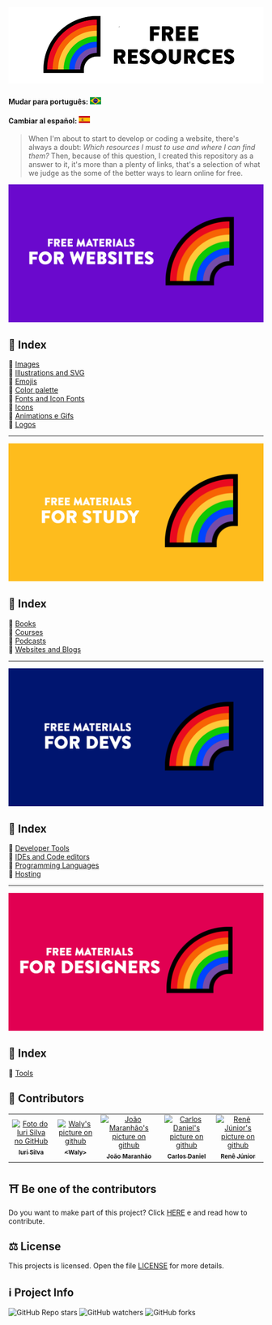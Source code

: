 <h1 align="center">
  <img src="./assets/image/logoen.png">
</h1>


#### Mudar para português: <kbd>[<img title="Português" alt="Português" src="../../flags/br.jpg" width="22">](../../README.md)</kbd>

#### Cambiar al español: <kbd>[<img title="Español" alt="Español" src="../../flags/es.png" width="22">](../espanol/README.es.md)</kbd>


> When I'm about to start to develop or coding a website, there's always a doubt: <i>Which resources I must to use and where I can find them?</i>
> Then, because of this question, I created this repository as a answer to it, it's more than a plenty of links, that's a selection of what we judge as the some of the better ways to learn online for free.

<img src="./assets/image/banner1en.png">

## 📕 Index

📌 [Images](./pages/free-materials-for-websites.en.md#-images)<br>
📌 [Illustrations and SVG](./pages/free-materials-for-websites.en.md#-illustrations-and-svg)<br>
📌 [Emojis](./pages/free-materials-for-websites.en.md#-emojis)<br>
📌 [Color palette](./pages/free-materials-for-websites.en.md#-color-palette)<br>
📌 [Fonts and Icon Fonts](./pages/free-materials-for-websites.en.md#-fonts-and-icon-fonts)<br>
📌 [Icons](./pages/free-materials-for-websites.en.md#-icons)<br>
📌 [Animations e Gifs](./pages/free-materials-for-websites.en.md#-animations-and-gifs)<br>
📌 [Logos](./pages/free-materials-for-websites.en.md#-logos)<br>

---

<img src="./assets/image/banner2en.png">

## 📕 Index

📌 [Books](./pages/free-materials-for-studies.en.md#-books)<br>
📌 [Courses](./pages/free-materials-for-studies.en.md#-courses)<br>
📌 [Podcasts](./pages/free-materials-for-studies.en.md#-podcasts)<br>
📌 [Websites and Blogs](./pages/free-materials-for-studies.en.md#-websites-and-blogs)<br>

---

<img src="./assets/image/banner3en.png">

## 📕 Index

📌 [Developer Tools](./pages/free-materials-for-devs.en.md#-developer-tools)<br>
📌 [IDEs and Code editors](./pages/free-materials-for-devs.en.md#-ides-and-code-editors)<br>
📌 [Programming Languages](./pages/free-materials-for-devs.en.md#-programming-languages)<br>
📌 [Hosting](./pages/free-materials-for-devs.en.md#-hosting)<br>

---

<img src="./assets/image/banner4en.png">

## 📕 Index

📌 [Tools](./pages/free-materials-for-designers.en.md#-tools) <br>

## 🌈 Contributors<br>

<table>
  <tr>
    <td align="center">
      <a href="https://github.com/iuricode">
        <img src="https://avatars3.githubusercontent.com/u/31936044" width="100px;" alt="Foto do Iuri Silva no GitHub"/><br>
        <sub>
          <b>Iuri Silva</b>
        </sub>
      </a>
    </td>
    <td align="center">
      <a href="https://github.com/walysonfelipe">
        <img src="https://avatars1.githubusercontent.com/u/35854466" width="100px;" alt="Waly's picture on github"/><br>
        <sub>
          <b><<!---->Waly></b>
        </sub>
      </a><br>
    </td>
    <td align="center">
      <a href="https://github.com/joaomaranhao">
        <img src="https://avatars0.githubusercontent.com/u/31970285" width="100px;" alt="João Maranhão's picture on github"/><br>
        <sub>
          <b>João Maranhão</b>
        </sub>
      </a><br>
    </td>
    <td align="center">
      <a href="https://github.com/ff4LL">
        <img src="https://avatars0.githubusercontent.com/u/66672234" width="100px;" alt="Carlos Daniel's picture on github"/><br>
        <sub>
          <b>Carlos Daniel</b>
        </sub>
      </a><br>
    </td>
    <td align="center">
      <a href="https://github.com/reness0">
        <img src="https://avatars0.githubusercontent.com/u/49681380" width="100px;" alt="Renê Júnior's picture on github"/><br>
        <sub>
          <b>Renê Júnior</b>
        </sub>
      </a><br>
    </td>

  
  </tr>
</table>

## ⛩ Be one of the contributors<br>

Do you want to make part of this project? Click [HERE](./CONTRIBUTING.en.md) e and read how to contribute.<br>

## ⚖ License

This projects is  licensed. Open the file [LICENSE](./LICENSE.en.md) for more details.<br>

## ℹ️ Project Info

![GitHub Repo stars](https://img.shields.io/github/stars/iuricode/recursos-gratuitos?style=for-the-badge)
![GitHub watchers](https://img.shields.io/github/watchers/iuricode/recursos-gratuitos?style=for-the-badge)
![GitHub forks](https://img.shields.io/github/forks/iuricode/recursos-gratuitos?style=for-the-badge)
